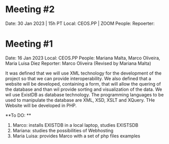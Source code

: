 # Meeting #2
Date: 30 Jan 2023 | 15h PT
Local: CEOS.PP | ZOOM
People:
Repoerter:



# Meeting #1
Date: 16 Jan 2023
Local: CEOS.PP
People: Mariana Malta, Marco Oliveira, Maria Luisa Diez
Reporter: Marco Oliveira (Revised by Mariana Malta)

It was defined that we will use XML technology  for the development of the project so that we can provide interoperability.
We also defined that a website will be developed, containing a form, that will allow the quering of the database and than wil provide sorting and visualization of the data. We wil use ExistDB as database technology.
The programming languages to be used to manipulate the database are XML, XSD, XSLT and XQuery. THe Website will be developed in PHP.

**To DO: **
  1. Marco: installs EXISTDB in a local laptop, studies EXISTSDB
  2. Mariana: studies the possibilities of Webhosting
  3. Maria Luisa: provides Marco with a set of php files examples

